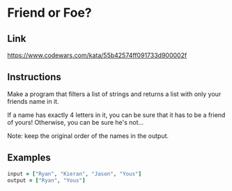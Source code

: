 # Friend or Foe?

## Link

https://www.codewars.com/kata/55b42574ff091733d900002f

## Instructions

Make a program that filters a list of strings and returns a list with only your friends name in it.

If a name has exactly 4 letters in it, you can be sure that it has to be a friend of yours! Otherwise, you can be sure he's not...

Note: keep the original order of the names in the output.

## Examples

```ruby
input = ["Ryan", "Kieran", "Jason", "Yous"]
output = ["Ryan", "Yous"]
```
